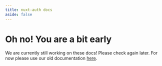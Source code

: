 ```yaml
---
title: nuxt-auth docs
aside: false
---
```


# Oh no! You are a bit early

We are currently still working on these docs! Please check again later.
For now please use our old documentation [here](https://github.com/sidebase/nuxt-auth).
